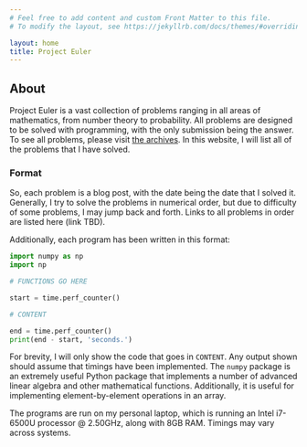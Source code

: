 ```yaml
---
# Feel free to add content and custom Front Matter to this file.
# To modify the layout, see https://jekyllrb.com/docs/themes/#overriding-theme-defaults

layout: home
title: Project Euler
---
```


## About

Project Euler is a vast collection of problems ranging in all areas of mathematics, from number theory to probability. All problems are designed to be solved with programming, with the only submission being the answer. To see all problems, please visit [the archives](https://projecteuler.net/archives). In this website, I will list all of the problems that I have solved. 

### Format

So, each problem is a blog post, with the date being the date that I solved it. Generally, I try to solve the problems in numerical order, but due to difficulty of some problems, I may jump back and forth. Links to all problems in order are listed here (link TBD).

Additionally, each program has been written in this format:

```python
import numpy as np
import np

# FUNCTIONS GO HERE

start = time.perf_counter()

# CONTENT

end = time.perf_counter()
print(end - start, 'seconds.')
```

For brevity, I will only show the code that goes in `CONTENT`. Any output shown should assume that timings have been implemented. The `numpy` package is an extremely useful Python package that implements a number of advanced linear algebra and other mathematical functions. Additionally, it is useful for implementing element-by-element operations in an array. 

The programs are run on my personal laptop, which is running an Intel i7-6500U processor @ 2.50GHz, along with 8GB RAM. Timings may vary across systems.


